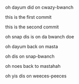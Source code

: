
oh dayum did on cwazy-bwanch

this is the first commit

this is the second commit

oh snap dis is on da bwanch doe

oh dayum back on masta

oh dis on snap-bwanch

oh noes back to mastahah

oh yis dis on weeces-peeces
